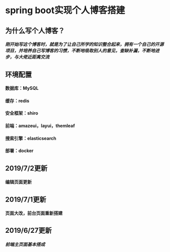 # spring boot实现个人博客搭建
## 为什么写个人博客？
##### 刚开始写这个博客时，就是为了让自己所学的知识整合起来，拥有一个自己的开源项目，并培养自己写博客的习惯，不断地吸取别人的意见，查缺补漏，不断地进步，与大佬近距离交流
## 环境配置
#### 数据库：MySQL
#### 缓存：redis
#### 安全框架：shiro
#### 前端：amazeui，layui，themleaf
#### 搜索引擎：elasticsearch
#### 部署：docker
## 2019/7/2更新
#### 编辑页面更新
## 2019/7/1更新
#### 页面大改，前台页面重新搭建
## 2019/6/27更新
##### 前端主页面基本搭成
